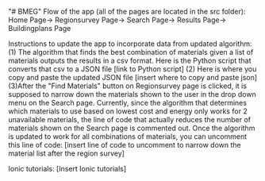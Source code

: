"# BMEG"
Flow of the app (all of the pages are located in the src folder):
Home Page-> Regionsurvey Page-> Search Page-> Results Page-> Buildingplans Page

Instructions to update the app to incorporate data from updated algorithm:
(1) The algorithm that finds the best combination of materials given a list of materials outputs the results in a csv format. Here is the Python script that converts that csv to a JSON file [link to Python script]
(2) Here is where you copy and paste the updated JSON file
[insert where to copy and paste json]
(3)After the "Find Materials" button on Regionsurvey page is clicked, it is supposed to narrow down the materials shown to the user in the drop down menu on the Search page. Currently, since the algorithm that determines which materials to use based on lowest cost and energy only works for 2 unavailable materials, the line of code that actually reduces the number of materials shown on the Search page is commented out. Once the algorithm is updated to work for all combinations of materials, you can uncomment this line of code:
[insert line of code to uncomment to narrow down the material list after the region survey]

Ionic tutorials:
[Insert Ionic tutorials]